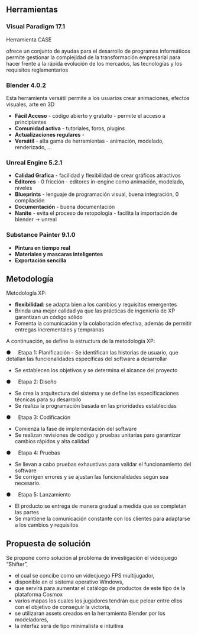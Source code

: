 

## Herramientas

### Visual Paradigm 17.1

Herramienta CASE

ofrece un conjunto de ayudas para el desarrollo de programas informáticos
permite gestionar la complejidad de la transformación empresarial para hacer frente a la rápida evolución de los mercados, las tecnologías y los requisitos reglamentarios


### Blender 4.0.2

Esta herramienta versátil permite a los usuarios crear animaciones, efectos visuales, arte en 3D

- **Fácil Acceso** - código abierto y gratuito - permite el acceso a principiantes 
- **Comunidad activa** - tutoriales, foros, plugins
- **Actualizaciones regulares** - 
- **Versátil** - alta gama de herramientas - animación, modelado, renderizado, ...


### Unreal Engine 5.2.1

- **Calidad Grafica** - facilidad y flexibilidad de crear gráficos atractivos
- **Editores** - 0 fricción - editores in-engine como animación, modelado, niveles
- **Blueprints** - lenguaje de programación visual, buena integración, 0 compilación
- **Documentación** - buena documentación 
- **Nanite** - evita el proceso de retopologia - facilita la importación de blender -> unreal

### Substance Painter 9.1.0

- **Pintura en tiempo real** 
- **Materiales y mascaras inteligentes**
- **Exportación sencilla**


## Metodología 


Metodología XP:


- **flexibilidad**: se adapta bien a los cambios y requisitos emergentes
- Brinda una mejor calidad ya que las prácticas de ingeniería de XP garantizan un código sólido
- Fomenta la comunicación y la colaboración efectiva, además de permitir entregas incrementales y tempranas

A continuación, se define la estructura de la metodología XP:

●     Etapa 1: Planificación
- Se identifican las historias de usuario, que detallan las funcionalidades específicas del software a desarrollar
- Se establecen los objetivos y se determina el alcance del proyecto

●     Etapa 2: Diseño
- Se crea la arquitectura del sistema y se define las especificaciones técnicas para su desarrollo
- Se realiza la programación basada en las prioridades establecidas

●     Etapa 3: Codificación
- Comienza la fase de implementación del software
- Se realizan revisiones de código y pruebas unitarias para garantizar cambios rápidos y alta calidad

●     Etapa 4: Pruebas
- Se llevan a cabo pruebas exhaustivas para validar el funcionamiento del software
- Se corrigen errores y se ajustan las funcionalidades según sea necesario.

●     Etapa 5: Lanzamiento
- El producto se entrega de manera gradual a medida que se completan las partes
- Se mantiene la comunicación constante con los clientes para adaptarse a los cambios y requisitos


## Propuesta de solución

Se propone como solución al problema de investigación el videojuego “Shifter”, 
- el cual se concibe como un videojuego FPS multijugador, 
- disponible en el sistema operativo Windows, 
- que servirá para aumentar el catálogo de productos de este tipo de la plataforma Cosmox
- varios mapas los cuales los jugadores tendrán que pelear entre ellos con el objetivo de conseguir la victoria,
- se utilizaran assets creados en la herramienta Blender por los modeladores, 
- la interfaz será de tipo minimalista e intuitiva

